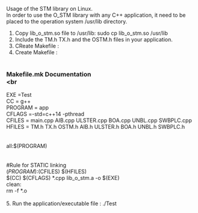 Usage of the STM library on Linux.<br>
In order to use the O_STM library with any C++ application, it need to be placed to the operation system /usr/lib directory.<br>
1. Copy lib_o_stm.so file to /usr/lib: sudo cp lib_o_stm.so /usr/lib
2. Include the TM.h TX.h and the OSTM.h files in your application.<br>
3. CReate Makefile :
3. Create Makefile :
<br><br>
### Makefile.mk Documentation<br><br
EXE =Test<br>
CC = g++<br>
PROGRAM = app<br>
CFLAGS =-std=c++14 -pthread <br>
CFILES = main.cpp AIB.cpp ULSTER.cpp BOA.cpp UNBL.cpp SWBPLC.cpp<br>
HFILES = TM.h TX.h OSTM.h AIB.h ULSTER.h BOA.h UNBL.h SWBPLC.h<br>
<br><br>
all:$(PROGRAM)<br>
<br><br>
#Rule for STATIC linking<br>
$(PROGRAM):$(CFILES) $(HFILES)<br>
	$(CC) $(CFLAGS) *.cpp lib_o_stm.a  -o $(EXE) 	<br>
clean:<br>
	rm -f *.o<br>
<br>
5. Run the application/executable file : ./Test


